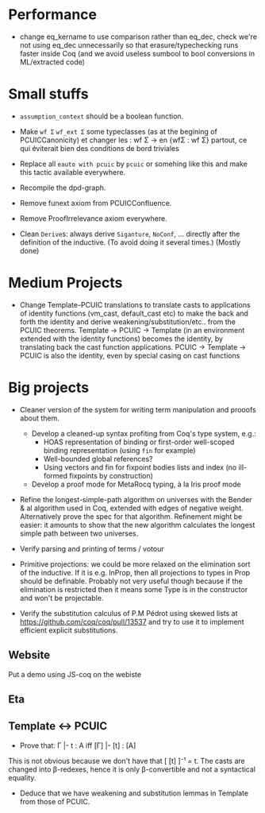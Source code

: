 # Performance

- change eq_kername to use comparison rather than eq_dec, check we're not using 
  eq_dec unnecessarily so that erasure/typechecking runs faster inside Coq 
  (and we avoid useless sumbool to bool conversions in ML/extracted code)
# Small stuffs

- `assumption_context` should be a boolean function.

- Make `wf Σ` `wf_ext Σ` some typeclasses (as at the begining of PCUICCanonicity)
  et changer les : wf Σ -> en {wfΣ : wf Σ} partout, ce qui éviterait bien des
  conditions de bord triviales

- Replace all `eauto with pcuic` by `pcuic` or somehing like this and make
  this tactic available everywhere.

- Recompile the dpd-graph.

- Remove funext axiom from PCUICConfluence.

- Remove ProofIrrelevance axiom everywhere.

- Clean `Derive`s: always derive `Siganture`, `NoConf`, ... directly after the
  definition of the inductive. (To avoid doing it several times.)
  (Mostly done)

# Medium Projects

- Change Template-PCUIC translations to translate casts to applications of 
  identity functions (vm_cast, default_cast etc) to make the back and forth
  the identity and derive weakening/substitution/etc.. from the PCUIC theorems.
  Template -> PCUIC -> Template (in an environment extended with the identity functions)
  becomes the identity, by translating back the cast function applications.
  PCUIC -> Template -> PCUIC is also the identity, even by special casing on cast functions
  
# Big projects

- Cleaner version of the system for writing term manipulation and prooofs about them. 
  - Develop a cleaned-up syntax profiting from Coq's type system, e.g.:
    - HOAS representation of binding or first-order well-scoped binding representation (using `fin` for example)
    - Well-bounded global references?
    - Using vectors and fin for fixpoint bodies lists and index (no ill-formed
    fixpoints by construction)
  - Develop a proof mode for MetaRocq typing, à la Iris proof mode 

- Refine the longest-simple-path algorithm on universes with the 
  Bender & al algorithm used in Coq, extended with edges of negative weight.
  Alternatively prove the spec for that algorithm. Refinement might be easier:
  it amounts to show that the new algorithm calculates the longest simple
  path between two universes. 

- Verify parsing and printing of terms / votour

- Primitive projections: we could be more relaxed on the elimination sort of the 
  inductive. If it is e.g. InProp, then all projections to types in Prop should
  be definable. Probably not very useful though because if the elimination is 
  restricted then it means some Type is in the constructor and won't be projectable.
  
- Verify the substitution calculus of P.M Pédrot using skewed lists at
  https://github.com/coq/coq/pull/13537 and try to use it to implement efficient explicit substitutions.

## Website

Put a demo using JS-coq on the webiste


## Eta



## Template <-> PCUIC

- Prove that:
   Γ |- t : A   iff   [Γ] |- [t] : [A]

This is not obvious because we don't have that [ [t] ]⁻¹ = t. The casts are changed
into β-redexes, hence it is only β-convertible and not a syntactical equality.

- Deduce that we have weakening and substitution lemmas in Template from those of
  PCUIC.
